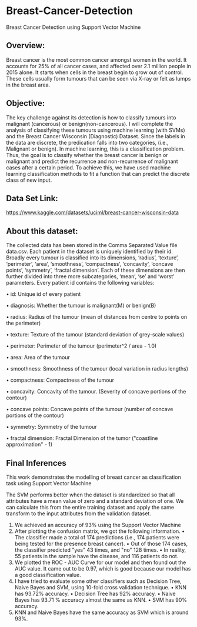 # Breast-Cancer-Detection
Breast Cancer Detection using Support Vector Machine

## Overview:

Breast cancer is the most common cancer amongst women in the world. It accounts for 25% of all cancer cases, and affected over 2.1 million people in 2015 alone. It starts when cells in the breast begin to grow out of control. These cells usually form tumours that can be seen via X-ray or felt as lumps in the breast area.

## Objective:

The key challenge against its detection is how to classify tumours into malignant (cancerous) or benign(non-cancerous). I will complete the analysis of classifying these tumours using machine learning (with SVMs) and the Breast Cancer Wisconsin (Diagnostic) Dataset.
Since the labels in the data are discrete, the predication falls into two categories, (i.e., Malignant or benign). In machine learning, this is a classification problem.
Thus, the goal is to classify whether the breast cancer is benign or malignant and predict the recurrence and non-recurrence of malignant cases after a certain period. To achieve this, we have used machine learning classification methods to fit a function that can predict the discrete class of new input.

## Data Set Link:

https://www.kaggle.com/datasets/uciml/breast-cancer-wisconsin-data

## About this dataset:

The collected data has been stored in the Comma Separated Value file data.csv. Each patient in the dataset is uniquely identified by their id. Broadly every tumour is classified into its dimensions, ‘radius’, ‘texture’, ‘perimeter’, ‘area’, ‘smoothness’, ‘compactness’, ‘concavity’, ‘concave points’, ‘symmetry’, ‘fractal dimension’. Each of these dimensions are then further divided into three more subcategories, ‘mean’, ‘se’ and ‘worst’ parameters. Every patient id contains the following variables:

• id: Unique id of every patient 

• diagnosis: Whether the tumour is malignant(M) or benign(B)

• radius: Radius of the tumour (mean of distances from centre to points on the perimeter)

• texture: Texture of the tumour (standard deviation of grey-scale values)

• perimeter: Perimeter of the tumour (perimeter^2 / area - 1.0)

• area: Area of the tumour

• smoothness: Smoothness of the tumour (local variation in radius lengths)

• compactness: Compactness of the tumour

• concavity: Concavity of the tumour. (Severity of concave portions of the contour)

• concave points: Concave points of the tumour (number of concave portions of the contour)

• symmetry: Symmetry of the tumour

• fractal dimension: Fractal Dimension of the tumor ("coastline approximation" - 1)

## Final Inferences

This work demonstrates the modelling of breast cancer as classification task using Support Vector Machine

The SVM performs better when the dataset is standardized so that all attributes have a mean value of zero and a standard deviation of one. We can calculate this from the entire training dataset and apply the same transform to the input attributes from the validation dataset.

1.	We achieved an accuracy of 93% using the Support Vector Machine
3.	After plotting the confusion matrix, we got the following information.
•	The classifier made a total of 174 predictions (i.e., 174 patients were being tested for the presence breast cancer).
•	Out of those 174 cases, the classifier predicted "yes" 43 times, and "no" 128 times.
•	In reality, 55 patients in the sample have the disease, and 116 patients do not.
3.	We plotted the ROC - AUC Curve for our model and then found out the AUC value. It came out to be 0.97, which is good because our model has a good classification value.
4.	I have tried to evaluate some other classifiers such as Decision Tree, Naive Bayes and SVM, using 10-fold cross validation technique.
•	KNN has 93.72% accuracy.
•	Decision Tree has 92% accuracy.
•	Naive Bayes has 93.71 % accuracy almost the same as KNN.
•	SVM has 90% accuracy.
5.	KNN and Naive Bayes have the same accuracy as SVM which is around 93%.

